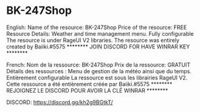 # BK-247Shop
English:
Name of the resource: BK-247Shop
Price of the resource: FREE
Resource Details: Weather and time management menu.
Fully configurable The resource is under RageUI V2 libraries.
The resource was entirely created by Baiiki.#5575
******** JOIN DISCORD FOR HAVE WINRAR KEY ********

French:
Nom de la ressource: BK-247Shop
Prix de la ressource: GRATUIT
Détails des ressources : Menu de gestion de la météo ainsi que du temps.
Entièrement configurable La ressource est sous les librairies RageUI V2.
Cette ressource a été entièrement créée par Baiiki.#5575
******** REJOIGNEZ LE DISCORD POUR AVOIR LA CLÉ WINRAR ********


DISCORD: https://discord.gg/kh2g9BGtkT/
